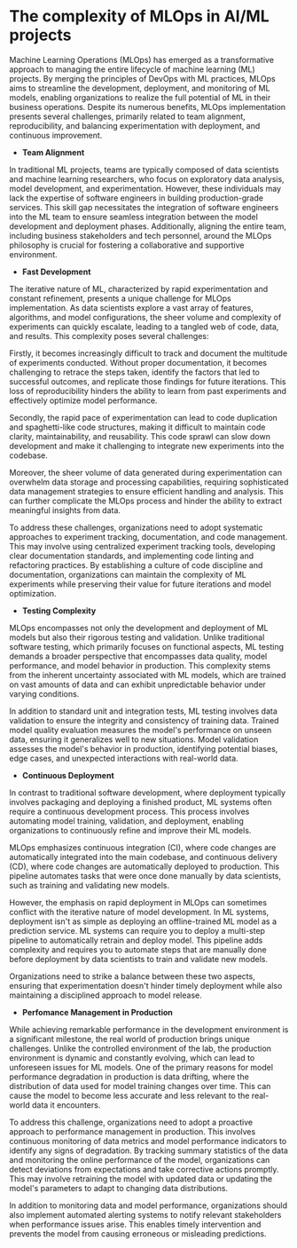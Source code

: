 # The complexity of MLOps in AI/ML projects

Machine Learning Operations (MLOps) has emerged as a transformative approach to managing the entire lifecycle of machine learning (ML) projects. By merging the principles of DevOps with ML practices, MLOps aims to streamline the development, deployment, and monitoring of ML models, enabling organizations to realize the full potential of ML in their business operations. Despite its numerous benefits, MLOps implementation presents several challenges, primarily related to team alignment, reproducibility, and balancing experimentation with deployment, and continuous improvement.

* **Team Alignment**

In traditional ML projects, teams are typically composed of data scientists and machine learning researchers, who focus on exploratory data analysis, model development, and experimentation. However, these individuals may lack the expertise of software engineers in building production-grade services. This skill gap necessitates the integration of software engineers into the ML team to ensure seamless integration between the model development and deployment phases. Additionally, aligning the entire team, including business stakeholders and tech personnel, around the MLOps philosophy is crucial for fostering a collaborative and supportive environment.

* **Fast Development**

The iterative nature of ML, characterized by rapid experimentation and constant refinement, presents a unique challenge for MLOps implementation. As data scientists explore a vast array of features, algorithms, and model configurations, the sheer volume and complexity of experiments can quickly escalate, leading to a tangled web of code, data, and results. This complexity poses several challenges:

Firstly, it becomes increasingly difficult to track and document the multitude of experiments conducted. Without proper documentation, it becomes challenging to retrace the steps taken, identify the factors that led to successful outcomes, and replicate those findings for future iterations. This loss of reproducibility hinders the ability to learn from past experiments and effectively optimize model performance.

Secondly, the rapid pace of experimentation can lead to code duplication and spaghetti-like code structures, making it difficult to maintain code clarity, maintainability, and reusability. This code sprawl can slow down development and make it challenging to integrate new experiments into the codebase.

Moreover, the sheer volume of data generated during experimentation can overwhelm data storage and processing capabilities, requiring sophisticated data management strategies to ensure efficient handling and analysis. This can further complicate the MLOps process and hinder the ability to extract meaningful insights from data.

To address these challenges, organizations need to adopt systematic approaches to experiment tracking, documentation, and code management. This may involve using centralized experiment tracking tools, developing clear documentation standards, and implementing code linting and refactoring practices. By establishing a culture of code discipline and documentation, organizations can maintain the complexity of ML experiments while preserving their value for future iterations and model optimization.

* **Testing Complexity**

MLOps encompasses not only the development and deployment of ML models but also their rigorous testing and validation. Unlike traditional software testing, which primarily focuses on functional aspects, ML testing demands a broader perspective that encompasses data quality, model performance, and model behavior in production. This complexity stems from the inherent uncertainty associated with ML models, which are trained on vast amounts of data and can exhibit unpredictable behavior under varying conditions.

In addition to standard unit and integration tests, ML testing involves data validation to ensure the integrity and consistency of training data. Trained model quality evaluation measures the model's performance on unseen data, ensuring it generalizes well to new situations. Model validation assesses the model's behavior in production, identifying potential biases, edge cases, and unexpected interactions with real-world data.

* **Continuous Deployment**

In contrast to traditional software development, where deployment typically involves packaging and deploying a finished product, ML systems often require a continuous development process. This process involves automating model training, validation, and deployment, enabling organizations to continuously refine and improve their ML models.

MLOps emphasizes continuous integration (CI), where code changes are automatically integrated into the main codebase, and continuous delivery (CD), where code changes are automatically deployed to production. This pipeline automates tasks that were once done manually by data scientists, such as training and validating new models.

However, the emphasis on rapid deployment in MLOps can sometimes conflict with the iterative nature of model development. In ML systems, deployment isn't as simple as deploying an offline-trained ML model as a prediction service. ML systems can require you to deploy a multi-step pipeline to automatically retrain and deploy model. This pipeline adds complexity and requires you to automate steps that are manually done before deployment by data scientists to train and validate new models.

Organizations need to strike a balance between these two aspects, ensuring that experimentation doesn't hinder timely deployment while also maintaining a disciplined approach to model release.

* **Perfomance Management in Production**

While achieving remarkable performance in the development environment is a significant milestone, the real world of production brings unique challenges. Unlike the controlled environment of the lab, the production environment is dynamic and constantly evolving, which can lead to unforeseen issues for ML models. One of the primary reasons for model performance degradation in production is data drifting, where the distribution of data used for model training changes over time. This can cause the model to become less accurate and less relevant to the real-world data it encounters.

To address this challenge, organizations need to adopt a proactive approach to performance management in production. This involves continuous monitoring of data metrics and model performance indicators to identify any signs of degradation. By tracking summary statistics of the data and monitoring the online performance of the model, organizations can detect deviations from expectations and take corrective actions promptly. This may involve retraining the model with updated data or updating the model's parameters to adapt to changing data distributions.

In addition to monitoring data and model performance, organizations should also implement automated alerting systems to notify relevant stakeholders when performance issues arise. This enables timely intervention and prevents the model from causing erroneous or misleading predictions.
